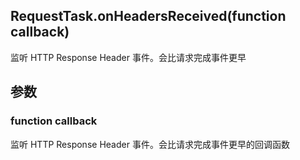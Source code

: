 

##  RequestTask.onHeadersReceived(function callback) 
 

监听 HTTP Response Header 事件。会比请求完成事件更早

## 参数

### function callback
监听 HTTP Response Header 事件。会比请求完成事件更早的回调函数








